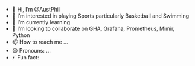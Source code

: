 - 👋 Hi, I’m @AustPhil
- 👀 I’m interested in playing Sports particularly Basketball and Swimming
- 🌱 I’m currently learning 
- 💞️ I’m looking to collaborate on GHA, Grafana, Prometheus, Mimir, Python
- 📫 How to reach me ...
- 😄 Pronouns: ...
- ⚡ Fun fact: 

<!---
AustPhil/AustPhil is a ✨ special ✨ repository because its `README.md` (this file) appears on your GitHub profile.
You can click the Preview link to take a look at your changes.
--->
